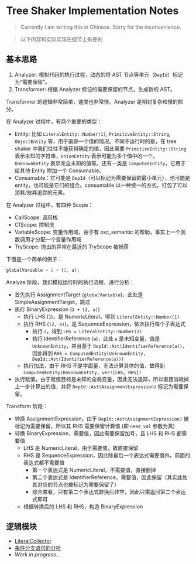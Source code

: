 # Tree Shaker Implementation Notes

> Currently I am writing this in Chinese. Sorry for the inconvenience.

> 以下内容和实际实现在细节上有差别

## 基本思路

1. Analyzer: 模拟代码的执行过程，动态的将 AST 节点等单元（`DepId`）标记为“需要保留”。
2. Transformer: 根据 Analyzer 标记的需要保留的节点，生成新的 AST。

Transformer 的逻辑非常简单，速度也非常快。Analyzer 是相对复杂和慢的部分。

在 Analyzer 过程中，有两个重要的类型：

- Entity: 比如 `LiteralEntity::Number(1)`, `PrimitiveEntity::String`, `ObjectEntity` 等，用于追踪一个值的情况。不同于运行时的是，在 tree shaker 中我们往往不能获得确定的值，因此需要 `PrimitiveEntity::String` 表示未知的字符串，`UnionEntity` 表示可能为多个值中的一个，`UnknownEntity` 表示完全未知的值等。还有一类是 `ComputedEntity`，它用于给其他 Entity 附加一个 Consumable。
- Consumable：它可能是 `DepId`（可以标记为需要保留的最小单元），也可能是 entity，也可能是它们的组合。consumable 以一种统一的方式，打包了可以消耗/放弃追踪的元素。

在 Analyzer 过程中，有四种 Scope：

- CallScope: 调用栈
- CfScope: 控制流
- VariableScope: 变量作用域，由于有 oxc_semantic 的帮助，事实上一个函数调用才分配一个变量作用域
- TryScope: 抛出的异常在最近的 TryScope 被捕获

下面是一个简单的例子：

```js
globalVariable = 1 + (2, a);
```

Analyze 阶段，我们模拟运行时的执行流程，进行分析：

- 首先执行 AssignmentTarget (`globalVariable`)，此处是 SimpleAssignmentTarget，跳过
- 执行 BinaryExpression (`1 + (2, a)`)
  - 执行 LHS (`1`)，是 NumericLiteral，得到 `LiteralEntity::Number(1)`
  - 执行 RHS (`(2, a)`)，是 SequenceExpression，依次执行每个子表达式
    - 执行 `2`，得到 `LHS = LiteralEntity::Number(2)`
    - 执行 IdentifierReference (`a`)，此处 `a` 是未知变量，值是 `UnknownEntity`，并且基于 `DepId::Ast(IdentifierReference(a))`，因此得到 `RHS = ComputedEntity(UnknownEntity, DepId::Ast(IdentifierReference(a)))`
  - 执行加法，由于 RHS 不是字面量，无法计算具体的值，故得到 `ComputedEntity(UnknownEntity, vec![LHS, RHS])`
- 执行赋值，由于赋值目标是未知的全局变量，因此无法追踪，所以直接消耗掉上一步计算出的值，并将 `DepId::Ast(AssignmentExpression)` 标记为需要保留。

Transform 阶段：

- 转换 AssignmentExpression，由于 `DepId::Ast(AssignmentExpression)` 被标记为需要保留，所以其 RHS 需要保留计算值 (即 `need_val` 参数为真)
- 转换 BinaryExpression，需要值，因此需要保留加号，且 LHS 和 RHS 都需要值
  - LHS 是 NumericLiteral，由于需要值，故直接保留
  - RHS 是 SequenceExpression，因此除最后一个表达式需要值外，前面的表达式都不需要值
    - 第一个表达式是 NumericLiteral，不需要值，直接删掉
    - 第二个表达式是 IdentifierReference，需要值，因此保留（其实此处其对应的节点也被标记为需要保留了）
    - 综合来看，只有第二个表达式转换后非空，因此只需返回第二个表达式即可
  - 根据转换后的 LHS 和 RHS，构造 BinaryExpression

## 逻辑模块

- [LiteralCollector](./literal-collector.md)
- [条件分支语句的分析](./conditional.md)
- _Work in progress..._
